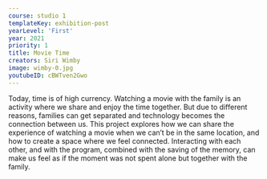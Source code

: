 ```yaml
---
course: studio 1
templateKey: exhibition-post
yearLevel: 'First'
year: 2021
priority: 1
title: Movie Time
creators: Siri Wimby
image: wimby-0.jpg
youtubeID: cBWTven2Gwo
---
```


Today, time is of high currency. Watching a movie with the family is an activity where we share and enjoy the time together. But due to different reasons, families can get separated and technology becomes the connection between us. This project explores how we can share the experience of watching a movie when we can’t be in the same location, and how to create a space where we feel connected. Interacting with each other, and with the program, combined with the saving of the memory, can make us feel as if the moment was not spent alone but together with the family. 
